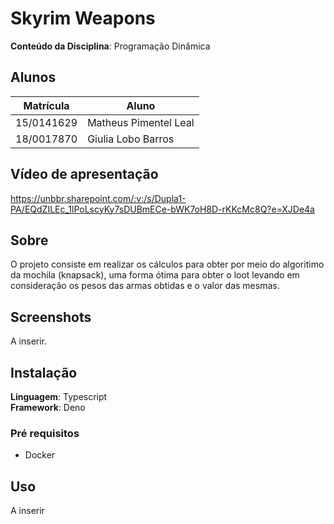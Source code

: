 # Skyrim Weapons

**Conteúdo da Disciplina**: Programação Dinâmica<br>

## Alunos
|Matrícula | Aluno |
| -- | -- |
| 15/0141629  |  Matheus Pimentel Leal |
| 18/0017870  |  Giulia Lobo Barros |

## Vídeo de apresentação
https://unbbr.sharepoint.com/:v:/s/Dupla1-PA/EQdZILEc_1lPoLscyKy7sDUBmECe-bWK7oH8D-rKKcMc8Q?e=XJDe4a

## Sobre 
O projeto consiste em realizar os cálculos para obter por meio do algoritimo da mochila (knapsack), uma forma ótima para obter o loot levando em consideração os pesos das armas obtidas e o valor das mesmas.

## Screenshots
A inserir.

## Instalação 
**Linguagem**: Typescript<br>
**Framework**: Deno<br>

### Pré requisitos
- Docker

## Uso 
A inserir